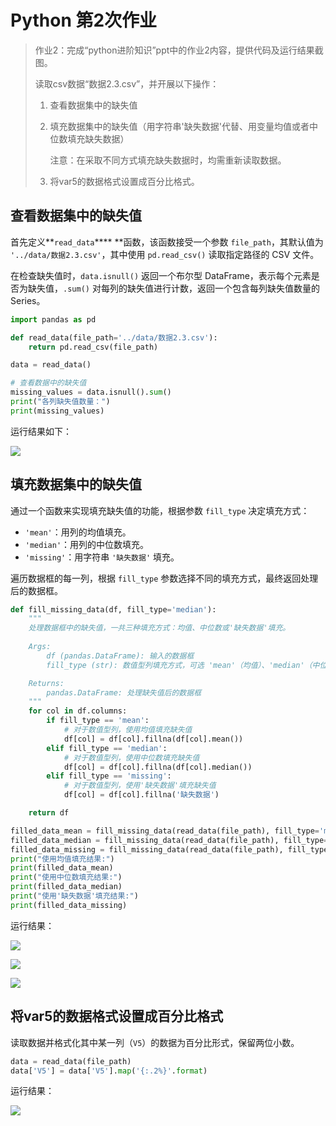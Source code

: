 # Python 第2次作业

> 作业2：完成“python进阶知识”ppt中的作业2内容，提供代码及运行结果截图。
>
> 读取csv数据“数据2.3.csv”，并开展以下操作： &#x20;
>
> 1. 查看数据集中的缺失值 &#x20;
> 2. 填充数据集中的缺失值（用字符串'缺失数据'代替、用变量均值或者中位数填充缺失数据） &#x20;
>
>    注意：在采取不同方式填充缺失数据时，均需重新读取数据。 &#x20;
> 3. 将var5的数据格式设置成百分比格式。



## 查看数据集中的缺失值

首先定义**`read_data`**** **函数，该函数接受一个参数 `file_path`，其默认值为 `'../data/数据2.3.csv'`，其中使用 `pd.read_csv()` 读取指定路径的 CSV 文件。

在检查缺失值时，`data.isnull()` 返回一个布尔型 DataFrame，表示每个元素是否为缺失值，`.sum()` 对每列的缺失值进行计数，返回一个包含每列缺失值数量的 Series。

```python 
import pandas as pd

def read_data(file_path='../data/数据2.3.csv'):
    return pd.read_csv(file_path)

data = read_data()

# 查看数据中的缺失值
missing_values = data.isnull().sum()
print("各列缺失值数量：")
print(missing_values)
```


运行结果如下：

![](image/image_7HrZHfyp3w.png)


## 填充数据集中的缺失值

通过一个函数来实现填充缺失值的功能，根据参数 `fill_type` 决定填充方式：

- `'mean'`：用列的均值填充。
- `'median'`：用列的中位数填充。
- `'missing'`：用字符串 `'缺失数据'` 填充。

遍历数据框的每一列，根据 `fill_type` 参数选择不同的填充方式，最终返回处理后的数据框。

```python 
def fill_missing_data(df, fill_type='median'):
    """
    处理数据框中的缺失值，一共三种填充方式：均值、中位数或'缺失数据'填充。
    
    Args:
        df (pandas.DataFrame): 输入的数据框
        fill_type (str): 数值型列填充方式，可选 'mean'（均值）、'median'（中位数）、'missing'（'缺失数据'），默认为 'median'

    Returns:
        pandas.DataFrame: 处理缺失值后的数据框
    """
    for col in df.columns:
        if fill_type == 'mean':
            # 对于数值型列，使用均值填充缺失值
            df[col] = df[col].fillna(df[col].mean())
        elif fill_type == 'median':
            # 对于数值型列，使用中位数填充缺失值
            df[col] = df[col].fillna(df[col].median())
        elif fill_type == 'missing':
            # 对于数值型列，使用'缺失数据'填充缺失值
            df[col] = df[col].fillna('缺失数据')

    return df

filled_data_mean = fill_missing_data(read_data(file_path), fill_type='mean')
filled_data_median = fill_missing_data(read_data(file_path), fill_type='median')
filled_data_missing = fill_missing_data(read_data(file_path), fill_type='missing')
print("使用均值填充结果:")
print(filled_data_mean)
print("使用中位数填充结果:")
print(filled_data_median)
print("使用'缺失数据'填充结果:")
print(filled_data_missing)
```


运行结果：

![](image/image_Q3LfKG0pRv.png)

![](image/image_PPheas2-zs.png)

![](image/image_9Qxp14uIbG.png)



## 将var5的数据格式设置成百分比格式

读取数据并格式化其中某一列（`V5`）的数据为百分比形式，保留两位小数。

```python 
data = read_data(file_path)
data['V5'] = data['V5'].map('{:.2%}'.format)
```


运行结果：

![](<image/截屏2025-09-20 10.09.36_CYYkfwyvA2.png>)

